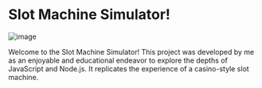 # Slot Machine Simulator! 

![image](https://github.com/CarlosGuzman01/Slot-machine-simulator/assets/120758068/b32eb4ba-2789-4a2c-b91c-a48edcdf416e)





Welcome to the Slot Machine Simulator! This project was developed by me as an enjoyable and educational endeavor to explore the depths of JavaScript and Node.js. It replicates the experience of a casino-style slot machine.

